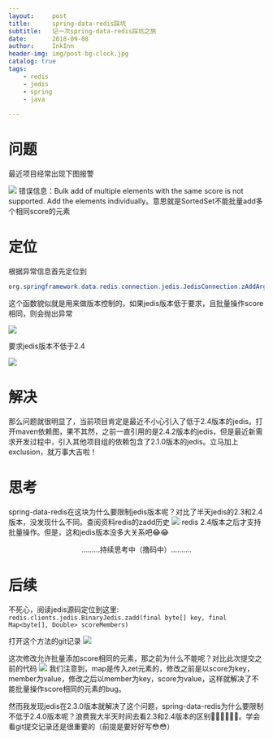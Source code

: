 ```yaml
---
layout:     post
title:      spring-data-redis踩坑
subtitle:   记一次spring-data-redis踩坑之旅
date:       2018-09-08
author:     InkInn
header-img: img/post-bg-clock.jpg
catalog: true
tags:
    - redis
    - jedis
    - spring
    - java
    
---
```



# 问题
最近项目经常出现下图报警

![](https://ws4.sinaimg.cn/large/006tNbRwgy1fv25srhw72j317w04sju3.jpg)
错误信息：Bulk add of multiple elements with the same score is not supported. Add the elements individually。意思就是SortedSet不能批量add多个相同score的元素


# 定位
根据异常信息首先定位到

```java
org.springframework.data.redis.connection.jedis.JedisConnection.zAddArgs
```

这个函数貌似就是用来做版本控制的，如果jedis版本低于要求，且批量操作score相同，则会抛出异常

![](https://ws1.sinaimg.cn/large/006tNbRwgy1fv2h54kntij31ge0jejv3.jpg)

要求jedis版本不低于2.4

![](https://ws1.sinaimg.cn/large/006tNbRwgy1fv2h9lu3xqj30wy0663zc.jpg)

# 解决
那么问题就很明显了，当前项目肯定是最近不小心引入了低于2.4版本的jedis。打开maven依赖图，果不其然，之前一直引用的是2.4.2版本的jedis，但是最近新需求开发过程中，引入其他项目组的依赖包含了2.1.0版本的jedis。立马加上exclusion，就万事大吉啦！



# 思考
spring-data-redis在这块为什么要限制jedis版本呢？对比了半天jedis的2.3和2.4版本，没发现什么不同。查阅资料redis的zadd历史
![](https://ws1.sinaimg.cn/large/006tNbRwgy1fv2htqwyfkj30y406mmy0.jpg)
redis 2.4版本之后才支持批量操作。但是，这和jedis版本没多大关系吧😂😂  
  
     
    
<p align="center">.........持续思考中（撸码中）..........<p/>

# 后续
不死心，阅读jedis源码定位到这里:   
`redis.clients.jedis.BinaryJedis.zadd(final byte[] key, final Map<byte[], Double> scoreMembers) `

打开这个方法的git记录
![](https://ws3.sinaimg.cn/large/006tNbRwgy1fv3nzkab2zj31kw07sgr4.jpg)

这次修改允许批量添加score相同的元素，那之前为什么不能呢？对比此次提交之前的代码
![](https://ws3.sinaimg.cn/large/006tNbRwgy1fv3o6jnxdaj31kw067q5l.jpg)
我们注意到，map是传入zet元素的，修改之前是以score为key，member为value，修改之后以member为key，score为value，这样就解决了不能批量操作score相同的元素的bug。

然而我发现jedis在2.3.0版本就解决了这个问题，spring-data-redis为什么要限制不低于2.4.0版本呢？浪费我大半天时间去看2.3和2.4版本的区别🤦‍♂️🤦‍♂️🤦‍♂️。学会看git提交记录还是很重要的（前提是要好好写😳😳）

